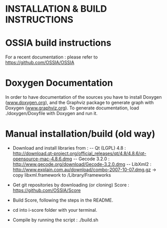 # INSTALLATION & BUILD INSTRUCTIONS

# OSSIA build instructions
For a recent documentation : please refer to https://github.com/OSSIA/OSSIA

# Doxygen Documentation

In order to have documentation of the sources you have to install Doxygen (www.doxygen.org),
and the Graphviz package to generate graph with Doxygen (www.graphviz.org).
To generate documentation,
load ./doxygen/Doxyfile with Doxygen and run it.
			
# Manual installation/build (old way)

- Download and install libraries from :
	-- Qt (LGPL) 4.8 : http://download.qt-project.org/official_releases/qt/4.8/4.8.6/qt-opensource-mac-4.8.6.dmg 
	-- Gecode 3.2.0 : http://www.gecode.org/download/Gecode-3.2.0.dmg
	-- LibXml2 : http://www.explain.com.au/download/combo-2007-10-07.dmg.gz -> copy libxml.framework to /Library/Frameworks

- Get git repositories by downloading (or cloning) Score : https://github.com/OSSIA/Score

- Build Score, following the steps in the README.

- cd into i-score folder with your terminal.

- Compile by running the script : ./build.sh

